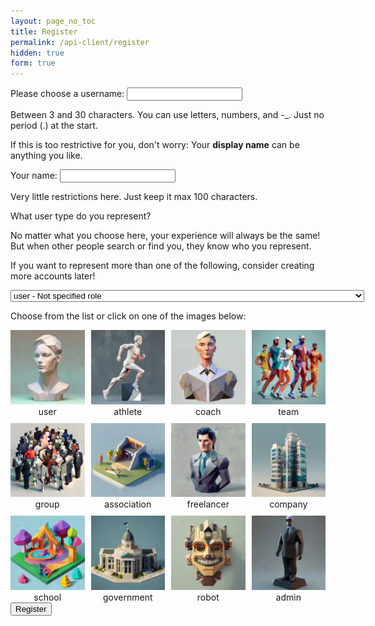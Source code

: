 ```yaml
---
layout: page_no_toc
title: Register
permalink: /api-client/register
hidden: true
form: true
---
```


<script src="utils.js"></script>
<style>
.grid {
    display: grid;
    grid-template-columns: repeat(4, 1fr);
    grid-template-rows: repeat(3, 1fr);
    gap: 10px; /* Adjust the gap as needed */
}
.grid div {
  text-align: center;
}
</style>
<div class="container">
  <form id="registerForm">
    <div class="form-group">
      <label for="key">Please choose a username:</label>
      <input type="text" id="key" name="key" required>
      <p>Between 3 and 30 characters. You can use letters, numbers, and -_. Just no period (.) at the start.</p>
      <p>If this is too restrictive for you, don't worry: Your <strong>display name</strong> can be anything you like.</p>
    </div>
    <div class="form-group">
      <label for="name">Your name:</label>
      <input type="text" id="name" name="name" maxlength="100" required>
      <p>Very little restrictions here. Just keep it max 100 characters.</p>
    </div>
    <div class="form-group">
      <label for="type">What user type do you represent?</label>
      <p>No matter what you choose here, your experience will always be the same! But when other people search or find you, they know who you represent.</p>
      <p>If you want to represent more than one of the following, consider creating more accounts later!</p>
      <select id="type" name="type" required>
        <option value="user" selected>user - Not specified role</option>
        <option value="athlete">athlete - An athlete is actively doing Parkour</option>
        <option value="coach">coach - A coach is teaching Parkour to others</option>
        <option value="team">team - A team has clearly defined members and is working on Parkour projects together</option>
        <option value="group">group - A group of people who do their training together, but don't want or need to be a team</option>
        <option value="association">association - An association is organised and offers classes to its members</option>
        <option value="freelancer">freelancer - A freelancer is a person who is running a business, but is not a company</option>
        <option value="company">company - A company is a legal entity that is offering services to its customers</option>
        <option value="school">school - A school is an institution that offers education</option>
        <option value="government">government - This could be a government agency, a ministry, a city, a state, a country, etc.</option>
        <option value="robot">robot - A robot is a computer program that is running on a server.</option>
      </select>
      <p>Choose from the list or click on one of the images below:</p>
      <div class="grid">
        <div onclick="document.getElementById('type').value = 'user'">
          <img alt="user" src="./assets/type/user.webp"> user
        </div>
        <div onclick="document.getElementById('type').value = 'athlete'">
        <img alt="user" src="./assets/type/athlete.webp"> athlete
        </div>
        <div onclick="document.getElementById('type').value = 'coach'">
        <img alt="user" src="./assets/type/coach.webp"> coach
        </div>
        <div onclick="document.getElementById('type').value = 'team'">
        <img alt="user" src="./assets/type/team.webp"> team
        </div>
        <div onclick="document.getElementById('type').value = 'group'">
        <img alt="user" src="./assets/type/group.webp"> group
        </div>
        <div onclick="document.getElementById('type').value = 'association'">
        <img alt="user" src="./assets/type/association.webp"> association
        </div>
        <div onclick="document.getElementById('type').value = 'freelancer'">
        <img alt="user" src="./assets/type/freelancer.webp"> freelancer
        </div>
        <div onclick="document.getElementById('type').value = 'company'">
        <img alt="user" src="./assets/type/company.webp"> company
        </div>
        <div onclick="document.getElementById('type').value = 'school'">
        <img alt="user" src="./assets/type/school.webp"> school
        </div>
        <div onclick="document.getElementById('type').value = 'government'">
        <img alt="user" src="./assets/type/government.webp"> government
        </div>
        <div onclick="document.getElementById('type').value = 'robot'">
        <img alt="user" src="./assets/type/robot.webp"> robot
        </div>
        <div onclick="document.getElementById('type').value = 'admin'">
        <img alt="user" src="./assets/type/admin.webp"> admin
        </div>
      </div>
    </div>
    <button type="submit" class="btn">Register</button>
  </form>
</div>

<script>
  document.getElementById('registerForm').addEventListener('submit', async function(event) {
    event.preventDefault();
    const key = document.getElementById('key').value;
    const username = document.getElementById('name').value;
    const type = document.getElementById('type').value;

    try {
      const token = await registerUser(key, username, type);
      saveToken(token);
      saveCredentials(key, null);
      window.location.href = '/api-client/set-password';
      alert('Registration successful. Set up your password within 30 minutes.');
    } catch (error) {
      alert('Registration failed: ' + error.message);
    }
  });

  async function registerUser(key, username, type) {
    const response = await fetch(`https://8bj.de/api/user/${key}`, {
      method: 'POST',
      headers: {
        'Content-Type': 'application/json'
      },
      body: JSON.stringify({ username, type })
    });

    if (!response.ok) {
      const errorData = await response.json();
      throw new Error(errorData.message || 'Registration failed');
    }
    
    return await response.json();
  }
</script>